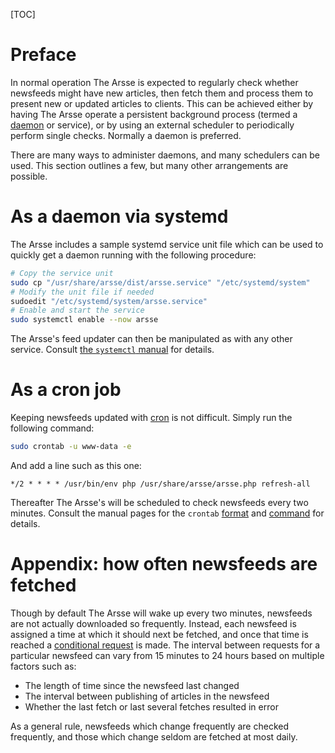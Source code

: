 [TOC]

# Preface

In normal operation The Arsse is expected to regularly check whether newsfeeds might have new articles, then fetch them and process them to present new or updated articles to clients. This can be achieved either by having The Arsse operate a persistent background process (termed a [daemon](https://en.wikipedia.org/wiki/Daemon_(computing)) or service), or by using an external scheduler to periodically perform single checks. Normally a daemon is preferred.

There are many ways to administer daemons, and many schedulers can be used. This section outlines a few, but many other arrangements are possible.

# As a daemon via systemd

The Arsse includes a sample systemd service unit file which can be used to quickly get a daemon running with the following procedure:

```sh
# Copy the service unit
sudo cp "/usr/share/arsse/dist/arsse.service" "/etc/systemd/system"
# Modify the unit file if needed
sudoedit "/etc/systemd/system/arsse.service"
# Enable and start the service
sudo systemctl enable --now arsse
```

The Arsse's feed updater can then be manipulated as with any other service. Consult [the `systemctl` manual](https://www.freedesktop.org/software/systemd/man/systemctl.html) for details.

# As a cron job

Keeping newsfeeds updated with [cron](https://en.wikipedia.org/wiki/Cron) is not difficult. Simply run the following command:


```sh
sudo crontab -u www-data -e
```

And add a line such as this one:

```
*/2 * * * * /usr/bin/env php /usr/share/arsse/arsse.php refresh-all
```

Thereafter The Arsse's will be scheduled to check newsfeeds every two minutes. Consult the manual pages for the `crontab` [format](http://man7.org/linux/man-pages/man5/crontab.5.html) and [command](http://man7.org/linux/man-pages/man1/crontab.1.html) for details.

# Appendix: how often newsfeeds are fetched

Though by default The Arsse will wake up every two minutes, newsfeeds are not actually downloaded so frequently. Instead, each newsfeed is assigned a time at which it should next be fetched, and once that time is reached a [conditional request](https://developer.mozilla.org/en-US/docs/Web/HTTP/Conditional_requests) is made. The interval between requests for a particular newsfeed can vary from 15 minutes to 24 hours based on multiple factors such as:

- The length of time since the newsfeed last changed
- The interval between publishing of articles in the newsfeed
- Whether the last fetch or last several fetches resulted in error

As a general rule, newsfeeds which change frequently are checked frequently, and those which change seldom are fetched at most daily.
